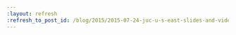 ```yaml
---
:layout: refresh
:refresh_to_post_id: /blog/2015/2015-07-24-juc-u-s-east-slides-and-video-are-now-available-online
---
```

